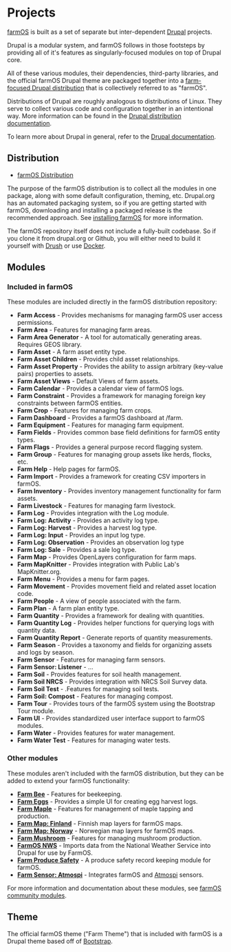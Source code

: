 # Projects

[farmOS] is built as a set of separate but inter-dependent [Drupal] projects.

Drupal is a modular system, and farmOS follows in those footsteps by providing
all of it's features as singularly-focused modules on top of Drupal core.

All of these various modules, their dependencies, third-party libraries, and
the official farmOS Drupal theme are packaged together into a
[farm-focused Drupal distribution] that is collectively referred to as "farmOS".

Distributions of Drupal are roughly analogous to distributions of Linux. They
serve to collect various code and configuration together in an intentional way.
More information can be found in the [Drupal distribution documentation].

To learn more about Drupal in general, refer to the [Drupal documentation].

## Distribution

* [farmOS Distribution]

The purpose of the farmOS distribution is to collect all the modules in one
package, along with some default configuration, theming, etc. Drupal.org has an
automated packaging system, so if you are getting started with farmOS,
downloading and installing a packaged release is the recommended approach. See
[installing farmOS] for more information.

The farmOS repository itself does not include a fully-built codebase. So if you
clone it from drupal.org or Github, you will either need to build it yourself
with [Drush] or use [Docker].

## Modules

### Included in farmOS

These modules are included directly in the farmOS distribution repository:

* **Farm Access** - Provides mechanisms for managing farmOS user access
  permissions.
* **Farm Area** - Features for managing farm areas.
* **Farm Area Generator** - A tool for automatically generating areas. Requires
  GEOS library.
* **Farm Asset** - A farm asset entity type.
* **Farm Asset Children** - Provides child asset relationships.
* **Farm Asset Property** - Provides the ability to assign arbitrary (key-value
  pairs) properties to assets.
* **Farm Asset Views** - Default Views of farm assets.
* **Farm Calendar** - Provides a calendar view of farmOS logs.
* **Farm Constraint** - Provides a framework for managing foreign key
  constraints between farmOS entities.
* **Farm Crop** - Features for managing farm crops.
* **Farm Dashboard** - Provides a farmOS dashboard at /farm.
* **Farm Equipment** - Features for managing farm equipment.
* **Farm Fields** - Provides common base field definitions for farmOS entity
  types.
* **Farm Flags** - Provides a general purpose record flagging system.
* **Farm Group** - Features for managing group assets like herds, flocks, etc.
* **Farm Help** - Help pages for farmOS.
* **Farm Import** - Provides a framework for creating CSV importers in farmOS.
* **Farm Inventory** - Provides inventory management functionality for farm
  assets.
* **Farm Livestock** - Features for managing farm livestock.
* **Farm Log** - Provides integration with the Log module.
* **Farm Log: Activity** - Provides an activity log type.
* **Farm Log: Harvest** - Provides a harvest log type.
* **Farm Log: Input** - Provides an input log type.
* **Farm Log: Observation** - Provides an observation log type
* **Farm Log: Sale** - Provides a sale log type.
* **Farm Map** - Provides OpenLayers configuration for farm maps.
* **Farm MapKnitter** - Provides integration with Public Lab's MapKnitter.org.
* **Farm Menu** - Provides a menu for farm pages.
* **Farm Movement** - Provides movement field and related asset location code.
* **Farm People** - A view of people associated with the farm.
* **Farm Plan** - A farm plan entity type.
* **Farm Quantity** - Provides a framework for dealing with quantities.
* **Farm Quantity Log** - Provides helper functions for querying logs with quantity data.
* **Farm Quantity Report** - Generate reports of quantity measurements.
* **Farm Season** -   Provides a taxonomy and fields for organizing assets and logs by season.
* **Farm Sensor** - Features for managing farm sensors.
* **Farm Sensor: Listener** - ...
* **Farm Soil** - Provides features for soil health management.
* **Farm Soil NRCS** - Provides integration with NRCS Soil Survey data.
* **Farm Soil Test** - .Features for managing soil tests.
* **Farm Soil: Compost** - Features for managing compost.
* **Farm Tour** - Provides tours of the farmOS system using the Bootstrap Tour
  module.
* **Farm UI** - Provides standardized user interface support to farmOS modules.
* **Farm Water** - Provides features for water management.
* **Farm Water Test** - Features for managing water tests.

### Other modules

These modules aren't included with the farmOS distribution, but they can be
added to extend your farmOS functionality:

* **[Farm Bee](https://github.com/farmOS/farm_bee)** - Features for beekeeping.
* **[Farm Eggs](https://github.com/farmOS/farm_eggs)** - Provides a simple UI
  for creating egg harvest logs.
* **[Farm Maple](https://github.com/farmOS/farm_maple)** - Features for
  management of maple tapping and production.
* **[Farm Map: Finland](https://github.com/rkioski/farm_map_fi)** - Finnish map
  layers for farmOS maps.
* **[Farm Map: Norway](https://github.com/farmOS/farm_map_no)** - Norwegian map
  layers for farmOS maps.
* **[Farm Mushroom](https://github.com/farmOS/farm_mushroom)** - Features for
  managing mushroom production.
* **[FarmOS NWS](https://github.com/bitsecondal/farmosnws)** - Imports data
  from the National Weather Service into Drupal for use by FarmOS.
* **[Farm Produce Safety](https://github.com/farmOS/farm_produce_safety)** -
  A produce safety record keeping module for farmOS.
* **[Farm Sensor: Atmospi](https://github.com/mstenta/farm_sensor_atmospi)** -
  Integrates farmOS and [Atmospi](https://github.com/mstenta/atmospi) sensors.

For more information and documentation about these modules, see
[farmOS community modules].

## Theme

The official farmOS theme ("Farm Theme") that is included with farmOS is a
Drupal theme based off of [Bootstrap].

[farmOS]: http://farmos.org
[Drupal]: https://drupal.org
[farm-focused Drupal distribution]: https://drupal.org/project/farm
[Drupal distribution documentation]: https://www.drupal.org/documentation/build/distributions
[Drupal documentation]: https://www.drupal.org/documentation
[farmOS Distribution]: https://drupal.org/project/farm
[installing farmOS]: /hosting/installing
[Drush]: http://www.drush.org
[Docker]: /development/docker
[farmOS community modules]: /guide/contrib
[Bootstrap]: https://drupal.org/project/bootstrap

